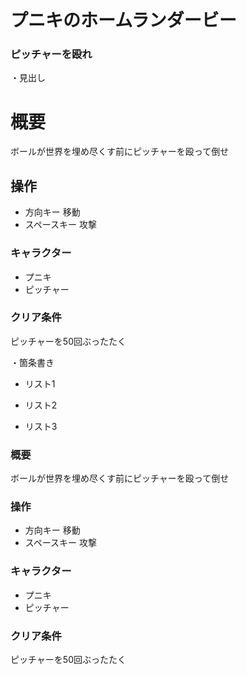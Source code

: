 # プニキのホームランダービー
### ピッチャーを殴れ

・見出し

#  概要
ボールが世界を埋め尽くす前にピッチャーを殴って倒せ

## 操作
- 方向キー 移動
- スペースキー 攻撃

### キャラクター
- プニキ
- ピッチャー

### クリア条件
ピッチャーを50回ぶったたく

・箇条書き

- リスト1

- リスト2



- リスト3

### 概要
ボールが世界を埋め尽くす前にピッチャーを殴って倒せ
### 操作
- 方向キー 移動
- スペースキー 攻撃

### キャラクター
- プニキ
- ピッチャー

### クリア条件
ピッチャーを50回ぶったたく

